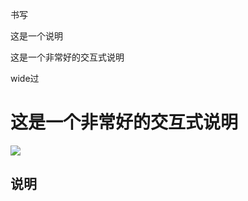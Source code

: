书写

这是一个说明

<h0>  这是一个非常好的交互式说明 </h0>

wide过
<h1>  这是一个非常好的交互式说明 </h1>
 
<img src="https://encrypted-tbn0.gstatic.com/images?q=tbn:ANd9GcSTusoSfnmndO6qB4xtGz1KJXwsOEIV_DcDsj0wv1JflZ2qKw8i-o78W7L-ITwXXaL0GmE&usqp=CAU" >

<h2>  说明 </h2>
